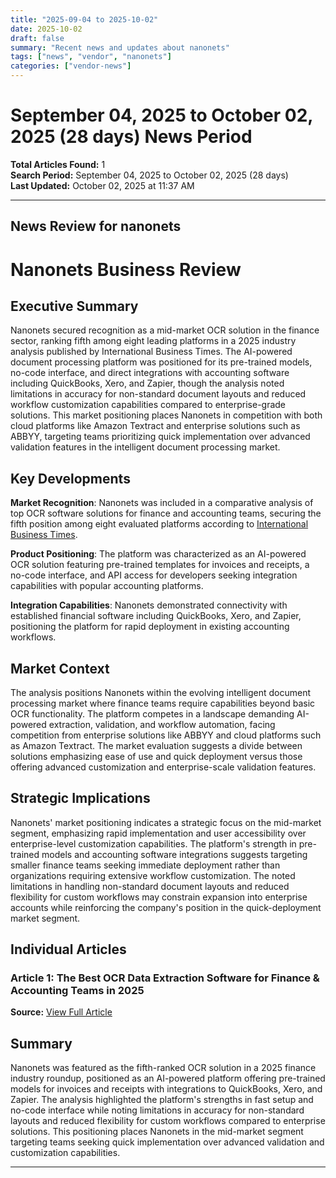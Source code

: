 ```yaml
---
title: "2025-09-04 to 2025-10-02"
date: 2025-10-02
draft: false
summary: "Recent news and updates about nanonets"
tags: ["news", "vendor", "nanonets"]
categories: ["vendor-news"]
---
```


# September 04, 2025 to October 02, 2025 (28 days) News Period 

**Total Articles Found:** 1  
**Search Period:** September 04, 2025 to October 02, 2025 (28 days)  
**Last Updated:** October 02, 2025 at 11:37 AM

---

## News Review for nanonets

# Nanonets Business Review

## Executive Summary

Nanonets secured recognition as a mid-market OCR solution in the finance sector, ranking fifth among eight leading platforms in a 2025 industry analysis published by International Business Times. The AI-powered document processing platform was positioned for its pre-trained models, no-code interface, and direct integrations with accounting software including QuickBooks, Xero, and Zapier, though the analysis noted limitations in accuracy for non-standard document layouts and reduced workflow customization capabilities compared to enterprise-grade solutions. This market positioning places Nanonets in competition with both cloud platforms like Amazon Textract and enterprise solutions such as ABBYY, targeting teams prioritizing quick implementation over advanced validation features in the intelligent document processing market.

## Key Developments

**Market Recognition**: Nanonets was included in a comparative analysis of top OCR software solutions for finance and accounting teams, securing the fifth position among eight evaluated platforms according to [International Business Times](https://www.ibtimes.com/best-ocr-data-extraction-software-finance-accounting-teams-2025-3782986).

**Product Positioning**: The platform was characterized as an AI-powered OCR solution featuring pre-trained templates for invoices and receipts, a no-code interface, and API access for developers seeking integration capabilities with popular accounting platforms.

**Integration Capabilities**: Nanonets demonstrated connectivity with established financial software including QuickBooks, Xero, and Zapier, positioning the platform for rapid deployment in existing accounting workflows.

## Market Context

The analysis positions Nanonets within the evolving intelligent document processing market where finance teams require capabilities beyond basic OCR functionality. The platform competes in a landscape demanding AI-powered extraction, validation, and workflow automation, facing competition from enterprise solutions like ABBYY and cloud platforms such as Amazon Textract. The market evaluation suggests a divide between solutions emphasizing ease of use and quick deployment versus those offering advanced customization and enterprise-scale validation features.

## Strategic Implications

Nanonets' market positioning indicates a strategic focus on the mid-market segment, emphasizing rapid implementation and user accessibility over enterprise-level customization capabilities. The platform's strength in pre-trained models and accounting software integrations suggests targeting smaller finance teams seeking immediate deployment rather than organizations requiring extensive workflow customization. The noted limitations in handling non-standard document layouts and reduced flexibility for custom workflows may constrain expansion into enterprise accounts while reinforcing the company's position in the quick-deployment market segment.

## Individual Articles

### Article 1: The Best OCR Data Extraction Software for Finance & Accounting Teams in 2025

**Source:** [View Full Article](https://www.ibtimes.com/best-ocr-data-extraction-software-finance-accounting-teams-2025-3782986)

## Summary

Nanonets was featured as the fifth-ranked OCR solution in a 2025 finance industry roundup, positioned as an AI-powered platform offering pre-trained models for invoices and receipts with integrations to QuickBooks, Xero, and Zapier. The analysis highlighted the platform's strengths in fast setup and no-code interface while noting limitations in accuracy for non-standard layouts and reduced flexibility for custom workflows compared to enterprise solutions. This positioning places Nanonets in the mid-market segment targeting teams seeking quick implementation over advanced validation and customization capabilities.





---

